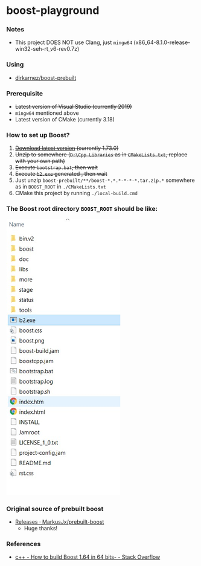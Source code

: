 boost-playground
================
### Notes
- This project DOES NOT use Clang, just `mingw64` (x86_64-8.1.0-release-win32-seh-rt_v6-rev0.7z)

### Using
- [dirkarnez/boost-prebuilt](https://github.com/dirkarnez/boost-prebuilt)

### Prerequisite
- ~~Latest version of Visual Studio (currently 2019)~~
- `mingw64` mentioned above
- Latest version of CMake (currently 3.18)

### How to set up Boost?
1. ~~[Download latest version](https://www.boost.org/users/download/#live)  (currently 1.73.0)~~
2. ~~Unzip to somewhere (`D:\Cpp Libraries` as in `CMakeLists.txt`, replace with your own path)~~
3. ~~Execute `bootstrap.bat`, then wait~~
4. ~~Execute `b2.exe` generated , then wait~~
5. Just unzip `boost-prebuilt/**/boost-*.*.*-*-*-*.tar.zip.*` somewhere as in `BOOST_ROOT` in `./CMakeLists.txt`
6. CMake this project by running `./local-build.cmd`

### The Boost root directory `BOOST_ROOT` should be like:
![](boost.jpg)

### Original source of prebuilt boost
- [Releases · MarkusJx/prebuilt-boost](https://github.com/MarkusJx/prebuilt-boost/releases/)
  - Huge thanks!

### References
- [c++ - How to build Boost 1.64 in 64 bits- - Stack Overflow](https://stackoverflow.com/questions/43946538/how-to-build-boost-1-64-in-64-bits/43950508)
